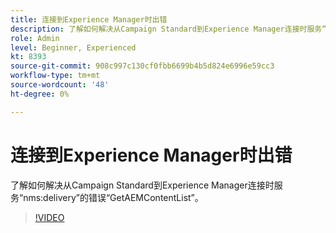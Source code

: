 ```yaml
---
title: 连接到Experience Manager时出错
description: 了解如何解决从Campaign Standard到Experience Manager连接时服务“nms:delivery”的错误“GetAEMContentList”。
role: Admin
level: Beginner, Experienced
kt: 8393
source-git-commit: 908c997c130cf0fbb6699b4b5d824e6996e59cc3
workflow-type: tm+mt
source-wordcount: '48'
ht-degree: 0%

---
```



# 连接到Experience Manager时出错

了解如何解决从Campaign Standard到Experience Manager连接时服务“nms:delivery”的错误“GetAEMContentList”。

>[!VIDEO](https://video.tv.adobe.com/v/335897?quality=12)
